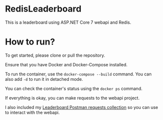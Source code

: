 # RedisLeaderboard
This is a leaderboard using ASP.NET Core 7 webapi and Redis.

# How to run?
To get started, please clone or pull the repository.

Ensure that you have Docker and Docker-Compose installed.

To run the container, use the `docker-compose --build` command. You can also add `-d` to run it in detached mode.

You can check the container's status using the `docker ps` command.

If everything is okay, you can make requests to the webapi project.

I also included my [Leaderboard Postman requests collection](https://github.com/abbasymot/RedisLeaderboard/blob/main/Leaderboard.postman_collection.json) so you can use to interact with the webapi.
